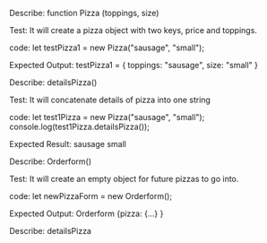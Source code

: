 Describe: function Pizza (toppings, size)

Test: It will create a pizza object with two keys, price and toppings.

code: let testPizza1 = new Pizza("sausage", "small");

Expected Output: testPizza1 = { toppings: "sausage", size: "small" }

Describe: detailsPizza()

Test: It will concatenate details of pizza into one string

code: let test1Pizza = new Pizza("sausage", "small");
console.log(test1Pizza.detailsPizza());

Expected Result: sausage small

Describe: Orderform()

Test: It will create an empty object for future pizzas to go into.

code: let newPizzaForm = new Orderform();

Expected Output: Orderform {pizza: {...} }

Describe: detailsPizza

